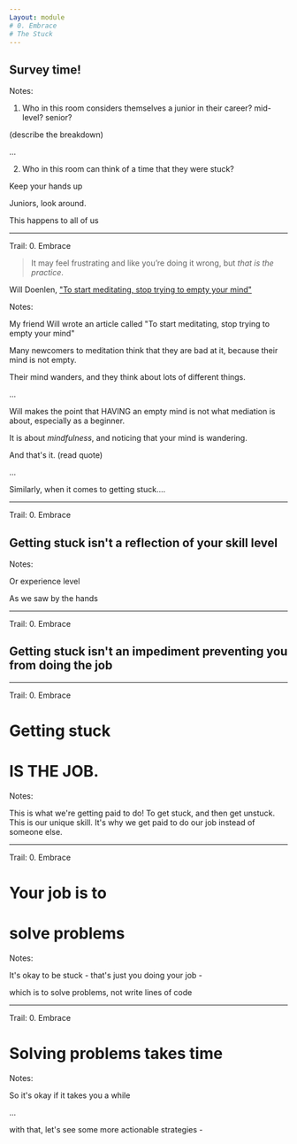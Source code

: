 ```yaml
---
Layout: module
# 0. Embrace
# The Stuck
---
```


## Survey time!

Notes:

1. Who in this room considers themselves a junior in their career? mid-level? senior?

(describe the breakdown)

...

2. Who in this room can think of a time that they were stuck?

Keep your hands up

Juniors, look around.

This happens to all of us

---

Trail: 0. Embrace

> It may feel frustrating and like you’re doing it wrong, but _that is the practice_.

Will Doenlen, ["To start meditating, stop trying to empty your mind"](https://medium.com/@williardx/to-start-meditating-stop-trying-to-empty-your-mind-fe67a7ed113b)

Notes:

My friend Will wrote an article called "To start meditating, stop trying to empty your mind"

Many newcomers to meditation think that they are bad at it, because their mind is not empty.

Their mind wanders, and they think about lots of different things.

...

Will makes the point that HAVING an empty mind is not what mediation is about, especially as a beginner.

It is about _mindfulness_, and noticing that your mind is wandering.

And that's it. (read quote)

...

Similarly, when it comes to getting stuck....

---

Trail: 0. Embrace

## Getting stuck isn't a reflection of your skill level

Notes:

Or experience level

As we saw by the hands

---

Trail: 0. Embrace

## Getting stuck isn't an impediment preventing you from doing the job

---

Trail: 0. Embrace

# Getting stuck

# **IS THE JOB.**

Notes:

This is what we're getting paid to do! To get stuck, and then get unstuck. This is our unique skill. It's why we get paid to do our job instead of someone else.

---

Trail: 0. Embrace

# Your job is to

# **solve problems**

Notes:

It's okay to be stuck - that's just you doing your job -

which is to solve problems, not write lines of code

---

Trail: 0. Embrace

# Solving problems **takes time**

Notes:

So it's okay if it takes you a while

...

with that, let's see some more actionable strategies -

